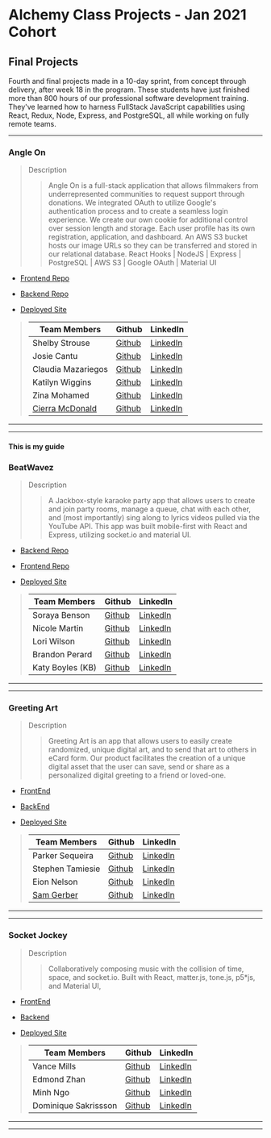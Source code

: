 # Alchemy Class Projects - Jan 2021 Cohort

## Final Projects

Fourth and final projects made in a 10-day sprint, from concept through delivery, after week 18 in the program.  These students have just finished more than 800 hours of our professional software development training. They've learned how to harness FullStack JavaScript capabilities using React, Redux, Node, Express, and PostgreSQL, all while working on fully remote teams.
___

### Angle On
> Description 
>> Angle On is a full-stack application that allows filmmakers from underrepresented communities to request support through donations. We integrated OAuth to utilize Google's authentication process and to create a seamless login experience. We create our own cookie for additional control over session length and storage. Each user profile has its own registration, application, and dashboard. An AWS S3 bucket hosts our image URLs so they can be transferred and stored in our relational database. React Hooks | NodeJS | Express | PostgreSQL | AWS S3 | Google OAuth | Material UI 

* [Frontend Repo](https://github.com/Angle-On/angle-on-server)
* [Backend Repo](https://github.com/Angle-On/angle-on-client)

* [Deployed Site](https://dazzling-heyrovsky-02bd75.netlify.app/)

>| Team Members  | Github  | LinkedIn  |
>|---|---|---|
>| Shelby Strouse |  [Github](https://github.com/sls1881)  |  [LinkedIn](https://www.linkedin.com/in/shelby-strouse-full-stack-eng/)   |
>| Josie Cantu | [Github](https://github.com/JosieMCantu)   | [LinkedIn](https://www.linkedin.com/in/josiemcantu/)  |
>| Claudia Mazariegos |  [Github](https://github.com/cmazariegos44)  |  [LinkedIn](https://www.linkedin.com/in/claudia-mazariegos/)  |
>| Katilyn Wiggins |  [Github](https://github.com/katilyn-wiggins)  |  [LinkedIn](https://www.linkedin.com/in/katilynwiggins)  |
>| Zina Mohamed |  [Github](https://github.com/zinamohamed)  |  [LinkedIn](https://www.linkedin.com/in/zina-mohamed/)  |
>| [Cierra McDonald](https://cierra-mcdonald.netlify.app/) |  [Github](https://github.com/Cierra-McDonald)  |  [LinkedIn](https://www.linkedin.com/in/cierra-mcdonald/)  |

___
___

#### This is my guide

### BeatWavez
> Description 
>> A Jackbox-style karaoke party app that allows users to create and join party rooms, manage a queue, chat with each other, and (most importantly) sing along to lyrics videos pulled via the YouTube API. This app was built mobile-first with React and Express, utilizing socket.io and material UI.

* [Backend Repo](https://github.com/the-treblemakers/BeatWavez-BE)
* [Frontend Repo](https://github.com/the-treblemakers/BeatWavez-FE)

* [Deployed Site](https://beatwavez.com/)
 
>| Team Members  | Github  | LinkedIn  |
>|---|---|---|
>| Soraya Benson |  [Github](https://github.com/sorayabenson)  |  [LinkedIn](https://www.linkedin.com/in/soraya-benson/)   |
>| Nicole Martin | [Github](https://github.com/nicole-m-martin)   | [LinkedIn](https://www.linkedin.com/in/nicolemartinpdx/)  |
>| Lori Wilson |  [Github](https://github.com/LoriWinston)  |  [LinkedIn](https://www.linkedin.com/in/loriwinston/)  |
>| Brandon Perard |  [Github](https://github.com/bperard)  |  [LinkedIn](https://www.linkedin.com/in/brandonperard/)  |
>| Katy Boyles (KB) |  [Github](https://github.com/katrinkajb)  |  [LinkedIn](https://www.linkedin.com/in/katy-boyles/)  |
___
___

### Greeting Art
> Description 
>> Greeting Art is an app that allows users to easily create randomized, unique digital art, and to send that art to others in eCard form.  Our product facilitates the creation of a unique digital asset that the user can save, send or share as a personalized digital greeting to a friend or loved-one.

* [FrontEnd](https://github.com/Greeting-Art/greeting-art-client)
* [BackEnd](https://github.com/Greeting-Art/greeting-art-server)

* [Deployed Site](https://greeting-art.netlify.app/)

>| Team Members  | Github  | LinkedIn  |
>|---|---|---|
>| Parker Sequeira |  [Github](https://github.com/phsequeira)  |  [LinkedIn](https://www.linkedin.com/in/parker-sequeira-b0a96886/)   |
>|  Stephen Tamiesie | [Github](https://github.com/stamiesie)   | [LinkedIn](https://www.linkedin.com/in/stephen-tamiesie/)  |
>| Eion Nelson |  [Github](https://github.com/ecnelson1)  |  [LinkedIn](https://www.linkedin.com/in/eionnelson/)  |
>| [Sam Gerber](https://www.samgerber.dev/) |  [Github](https://github.com/sgerpdx)  |  [LinkedIn](https://www.linkedin.com/in/sam-h-gerber/)  |

___
___

### Socket Jockey
> Description 
>> Collaboratively composing music with the collision of time, space, and socket.io. Built with React, matter.js, tone.js, p5*js, and Material UI,


* [FrontEnd](https://github.com/Alchemy-IdleGame-Project/idlegame-FE)
* [Backend](https://github.com/Alchemy-IdleGame-Project/idlegame-BE)

* [Deployed Site](https://idleisle.netlify.app/)

>| Team Members  | Github  | LinkedIn  | 
>|---|---|---|
>| Vance Mills|  [Github](https://github.com/Vance-M)  |  [LinkedIn](https://www.linkedin.com/in/vance-mills/)   |
>| Edmond Zhan | [Github](https://github.com/zhaned)   | [LinkedIn](https://www.linkedin.com/in/edmondzhan/)  |         
>| Minh Ngo |  [Github](https://github.com/ngominh0224)  |  [LinkedIn](https://www.linkedin.com/in/minhnngo/)  |
>| Dominique Sakrissson |  [Github](https://github.com/Dominique-Sakrisson)  |  [LinkedIn](https://www.linkedin.com/in/dominique-sakrisson/)  |

___
___
<!-- 
### Index
> Description 
>> A collaborative project brainstorming app

* [Repo](https://github.com/index-alchemy)

* [Deployed Site](https://acp-index.netlify.app/)

>| Team Members  | Github  | LinkedIn  |
>|---|---|---|
>| Annaleigh Hickman |  [Github](https://github.com/annaleighthomas)  |  [LinkedIn](https://www.linkedin.com/in/annaleighhickman/)   |
>| Austin Summerlin | [Github](https://github.com/austin-summerlin)   | [LinkedIn](https://www.linkedin.com/in/austin-summerlin/)  |
>| [Clem Hepburn](https://clem.today) |  [Github](http://github.com/clemhepburn/)  |  [LinkedIn](https://www.linkedin.com/in/clemhepburn/)  |
>| [Culi Tif](https://work.culi.page/) |  [Github](https://github.com/tif-calin)  |  [LinkedIn](https://www.linkedin.com/in/tif-calin/)  | -->
